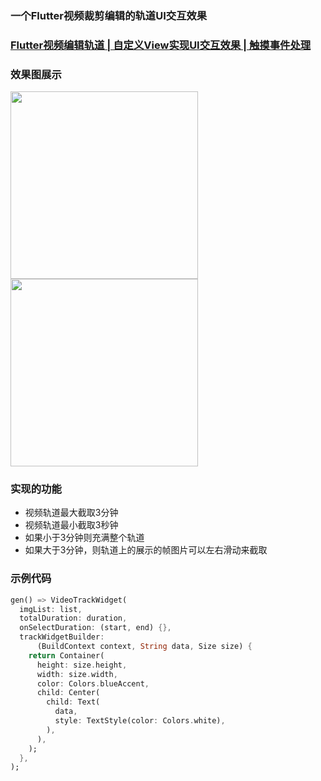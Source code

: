 ### 一个Flutter视频裁剪编辑的轨道UI交互效果
### [Flutter视频编辑轨道 | 自定义View实现UI交互效果 | 触摸事件处理](https://blog.csdn.net/a_zhon/article/details/119546032)
### 效果图展示
<img src="https://github.com/Xie-Yin/video_crop_track/blob/main/gif/screen_1.gif" width="300"/>  <img src="https://github.com/Xie-Yin/video_crop_track/blob/main/gif/screen_2.gif" width="300"/>

### 实现的功能
- 视频轨道最大截取3分钟
- 视频轨道最小截取3秒钟
- 如果小于3分钟则充满整个轨道
- 如果大于3分钟，则轨道上的展示的帧图片可以左右滑动来截取

### 示例代码

```dart
gen() => VideoTrackWidget(
  imgList: list,
  totalDuration: duration,
  onSelectDuration: (start, end) {},
  trackWidgetBuilder:
      (BuildContext context, String data, Size size) {
    return Container(
      height: size.height,
      width: size.width,
      color: Colors.blueAccent,
      child: Center(
        child: Text(
          data,
          style: TextStyle(color: Colors.white),
        ),
      ),
    );
  },
);
```